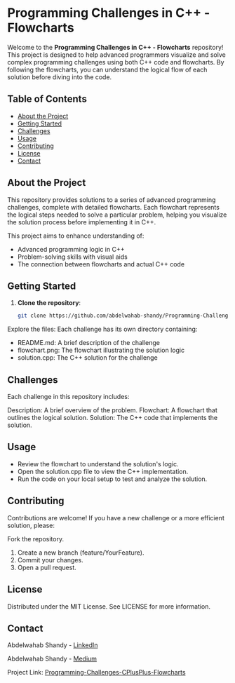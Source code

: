 # Programming Challenges in C++ - Flowcharts

Welcome to the **Programming Challenges in C++ - Flowcharts** repository! This project is designed to help advanced programmers visualize and solve complex programming challenges using both C++ code and flowcharts. By following the flowcharts, you can understand the logical flow of each solution before diving into the code.

## Table of Contents

- [About the Project](#about-the-project)
- [Getting Started](#getting-started)
- [Challenges](#challenges)
- [Usage](#usage)
- [Contributing](#contributing)
- [License](#license)
- [Contact](#contact)

## About the Project

This repository provides solutions to a series of advanced programming challenges, complete with detailed flowcharts. Each flowchart represents the logical steps needed to solve a particular problem, helping you visualize the solution process before implementing it in C++.

This project aims to enhance understanding of:
- Advanced programming logic in C++
- Problem-solving skills with visual aids
- The connection between flowcharts and actual C++ code

## Getting Started

1. **Clone the repository**:
   ```bash
   git clone https://github.com/abdelwahab-shandy/Programming-Challenges-CPlusPlus-Flowcharts.git

Explore the files: Each challenge has its own directory containing:
- README.md: A brief description of the challenge
- flowchart.png: The flowchart illustrating the solution logic
- solution.cpp: The C++ solution for the challenge

## Challenges
Each challenge in this repository includes:

Description: A brief overview of the problem.
Flowchart: A flowchart that outlines the logical solution.
Solution: The C++ code that implements the solution.

## Usage
- Review the flowchart to understand the solution's logic.
- Open the solution.cpp file to view the C++ implementation.
- Run the code on your local setup to test and analyze the solution.

## Contributing
Contributions are welcome! If you have a new challenge or a more efficient solution, please:

Fork the repository.
1. Create a new branch (feature/YourFeature).
2. Commit your changes.
3. Open a pull request.

## License
Distributed under the MIT License. See LICENSE for more information.

## Contact
Abdelwahab Shandy - [LinkedIn](https://www.linkedin.com/in/abdelwahab-shandy/)

Abdelwahab Shandy - [Medium](https://medium.com/@abdelwahabshandy)

Project Link: [Programming-Challenges-CPlusPlus-Flowcharts](https://github.com/abdelwahab-shandy/Programming-Challenges-CPlusPlus-Flowcharts)
